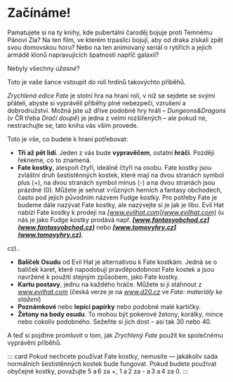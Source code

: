 # Začínáme!

Pamatujete si na ty knihy, kde pubertální čaroděj bojuje proti Temnému Pánovi Zla? Na ten film, ve kterém trpaslíci bojují, aby od draka získali zpět svou domovskou horu? Nebo na ten animovaný seriál o rytířích a jejich armádě klonů napravujících špatnosti napříč galaxií?

Nebyly všechny *úžasné*?

Toto je vaše šance vstoupit do rolí hrdinů takovýchto příběhů.

*Zrychlená edice Fate* je stolní hra na hraní rolí, v níž se sejdete se svými přáteli, abyste si vyprávěli příběhy plné nebezpečí, vzrušení a dobrodružství. Možná jste už dříve podobné hry hráli – *Dungeons&Dragons* (v ČR třeba *Dračí doupě*) je jedna z velmi rozšířených – ale pokud ne, nestrachujte se; tato kniha vás vším provede.

Toto je vše, co budete k hraní potřebovat:

* **Tři až pět lidí**. Jeden z vás bude **vypravěčem**, ostatní **hráči**. Později řekneme, co to znamená. 
* **Fate kostky**, alespoň čtyři, ideálně čtyři na osobu. Fate kostky jsou zvláštní druh šestistěnných kostek, které mají na dvou stranách symbol plus (<span class="fate-font">+</span>), na dvou stranách symbol mínus (<span class="fate-font">-</span>) a na dvou stranách jsou prázdné (<span class="fate-font">0</span>). Můžete je sehnat v různých herních a fantasy obchodech, často pod jejich původním názvem Fudge kostky. Pro potřeby Fate je budeme dále nazývat Fate kostky, ale nazývejte si je jak je libo. Evil Hat nabízí Fate kostky k prodeji na *[www.evilhat.com](www.evilhat.com)* (u nás je jako Fudge kostky prodává např. ***[www.fantasyobchod.cz](www.fantasyobchod.cz)*** nebo ***[www.tomovyhry.cz](www.tomovyhry.cz)***.

cz)..
* **Balíček Osudu** od Evil Hat je alternativou k Fate kostkám. Jedná se o balíček karet, které napodobují pravděpodobnost Fate kostek a jsou navržené k použití stejným způsobem, jako Fate kostky.
* **Kartu postavy**, jednu na každého hráče. Můžete si ji stáhnout z *www.evilhat.com* (česká verze je na *www.d20.cz* ve *Fate: materiály ke stažení*)
* **Poznámkové** nebo **lepící papírky** nebo podobné malé kartičky.
* **Žetony na body osudu**. To mohou být pokerové žetony, korálky, mince nebo cokoliv podobného. Sežeňte si jich dost – asi tak 30 nebo 40.

A teď si pojďme promluvit o tom, jak *Zrychlený Fate* použít ke společnému vyprávění příběhů. 

::: card
Pokud nechcete používat Fate kostky, nemusíte — jakákoliv sada normálních šestistěnných kostek bude fungovat. Pokud budete používat obyčejné kostky, považujte 5 a 6 za <span class="fate-font">+</span>, 1 a 2 za <span class="fate-font">-</span> a 3 a 4 za <span class="fate-font">0</span>.
:::

